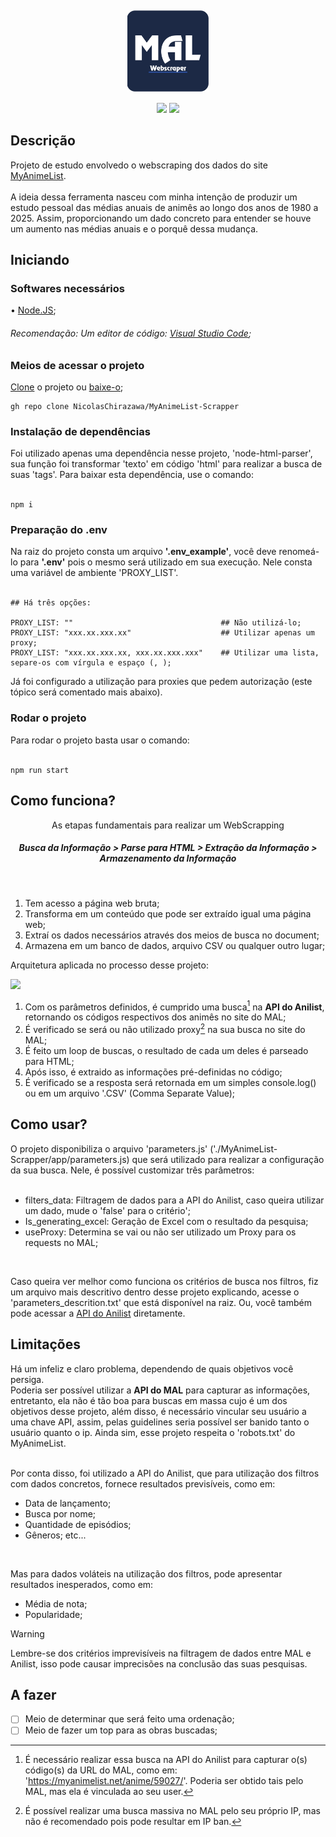 <h2 align=center>
  <img align=center src="https://raw.githubusercontent.com/NicolasChirazawa/MyAnimeList-Scrapper/refs/heads/main/imagens/logo.png" style="width: 130px">  
</h2>

<div align=center>
  <img src="https://img.shields.io/static/v1?label=%20&labelColor=fffdaf&message=Javascript&color=grey&style=for-the-badge&logo=javascript&logoColor=black"/>
  <img src="https://img.shields.io/static/v1?label=%20&labelColor=d1ffbd&message=Node.JS&color=grey&style=for-the-badge&logo=node.js&logoColor=black"/>
</div>

<h2 name="descricao">Descrição</h2>
Projeto de estudo envolvedo o webscraping dos dados do site <a href="https://myanimelist.net/">MyAnimeList</a>. <br> <br>
A ideia dessa ferramenta nasceu com minha intenção de produzir um estudo pessoal das médias anuais de animês ao longo dos anos de 1980 a 2025. Assim, proporcionando 
um dado concreto para entender se houve um aumento nas médias anuais e o porquê dessa mudança.

<h2 name="inicializar">Iniciando</h2>

<h3>Softwares necessários</h3>

• <a href="https://nodejs.org/dist/v22.14.0/node-v22.14.0-x64.msi">Node.JS</a>;
<h6>Recomendação: Um editor de código: <a href="https://code.visualstudio.com/sha/download?build=stable&os=win32-x64-user">Visual Studio Code</a>; </h6>

<h3>Meios de acessar o projeto</h3>

<a href="https://github.com/NicolasChirazawa/MyAnimeList-Scrapper.git">Clone</a> o projeto ou <a href="https://github.com/NicolasChirazawa/MyAnimeList-Scrapper/archive/refs/heads/main.zip">baixe-o</a>; <br>

```
gh repo clone NicolasChirazawa/MyAnimeList-Scrapper
```

<h3>Instalação de dependências</h3>
Foi utilizado apenas uma dependência nesse projeto, 'node-html-parser', sua função foi transformar 'texto' em código 'html' para realizar a busca de suas 'tags'.
Para baixar esta dependência, use o comando: <br> <br>

```
npm i
```

<h3>Preparação do .env</h3>
Na raiz do projeto consta um arquivo <strong>'.env_example'</strong>, você deve renomeá-lo para <strong>'.env'</strong> pois o mesmo será utilizado em sua execução.
Nele consta uma variável de ambiente 'PROXY_LIST'. <br> <br>

```env
## Há três opções:

PROXY_LIST: ""                                 ## Não utilizá-lo;
PROXY_LIST: "xxx.xx.xxx.xx"                    ## Utilizar apenas um proxy;
PROXY_LIST: "xxx.xx.xxx.xx, xxx.xx.xxx.xxx"    ## Utilizar uma lista, separe-os com vírgula e espaço (, );
```

Já foi configurado a utilização para proxies que pedem autorização (este tópico será comentado mais abaixo).

<h3>Rodar o projeto</h3>
Para rodar o projeto basta usar o comando: <br> <br>

```
npm run start
```

<h2 name="inicializar">Como funciona?</h2>
<span align="center">
  <p>As etapas fundamentais para realizar um WebScrapping</p>
  <h5>Busca da Informação > Parse para HTML > Extração da Informação > Armazenamento da Informação</h5>
</span>
<br>

1. Tem acesso a página web bruta;
2. Transforma em um conteúdo que pode ser extraído igual uma página web;
3. Extraí os dados necessários através dos meios de busca no document;
4. Armazena em um banco de dados, arquivo CSV ou qualquer outro lugar;

<p>Arquitetura aplicada no processo desse projeto:</p>

<img src="https://raw.githubusercontent.com/NicolasChirazawa/MyAnimeList-Scrapper/refs/heads/main/imagens/l%C3%B3gica_funcionamento.png">

1. Com os parâmetros definidos, é cumprido uma busca[^1] na <strong>API do Anilist</strong>, retornando os códigos respectivos dos
animês no site do MAL; <br>
2. É verificado se será ou não utilizado proxy[^2] na sua busca no site do MAL;
3. É feito um loop de buscas, o resultado de cada um deles é parseado para HTML;
4. Após isso, é extraido as informações pré-definidas no código;
5. É verificado se a resposta será retornada em um simples console.log() ou em um
arquivo '.CSV' (Comma Separate Value); <br>

<h2 name="inicializar">Como usar?</h2>
O projeto disponibiliza o arquivo 'parameters.js' ('./MyAnimeList-Scrapper/app/parameters.js) que será utilizado
para realizar a configuração da sua busca. Nele, é possível customizar três parâmetros: <br> <br>

- filters_data: Filtragem de dados para a API do Anilist, caso queira utilizar um dado, mude o 'false' para o critério';
- Is_generating_excel: Geração de Excel com o resultado da pesquisa;
- useProxy: Determina se vai ou não ser utilizado um Proxy para os requests no MAL;
<br>

Caso queira ver melhor como funciona os critérios de busca nos filtros, fiz um arquivo mais descritivo dentro desse
projeto explicando, acesse o 'parameters_descrition.txt' que está disponível na raiz. Ou, você também pode acessar a
<a href="https://docs.anilist.co/guide/graphql/">API do Anilist</a> diretamente.

<h2 name="inicializar">Limitações</h2>
Há um infeliz e claro problema, dependendo de quais objetivos você persiga. <br>
Poderia ser possível utilizar a <strong>API do MAL</strong> para capturar as informações, entretanto, ela não é tão boa para buscas em massa
cujo é um dos objetivos desse projeto, além disso, é necessário vincular seu usuário a uma chave API, assim, pelas guidelines
seria possível ser banido tanto o usuário quanto o ip. 
Ainda sim, esse projeto respeita o 'robots.txt' do MyAnimeList. <br> <br>

Por conta disso, foi utilizado a API do Anilist, que para utilização dos filtros com dados concretos, fornece resultados previsíveis, como em:
- Data de lançamento;
- Busca por nome;
- Quantidade de episódios;
- Gêneros;
etc...
<br>

Mas para dados voláteis na utilização dos filtros, pode apresentar resultados inesperados, como em:
- Média de nota;
- Popularidade;

> [!WARNING]
> Lembre-se dos critérios imprevisíveis na filtragem de dados entre MAL e Anilist, isso pode causar imprecisões na
> conclusão das suas pesquisas.

<h2 name="inicializar">A fazer</h2>

- [ ] Meio de determinar que será feito uma ordenação;
- [ ] Meio de fazer um top para as obras buscadas;

[^1]: É necessário realizar essa busca na API do Anilist para capturar o(s) código(s) da URL do MAL, como em: 'https://myanimelist.net/anime/59027/'. Poderia ser obtido tais pelo MAL, mas ela é vinculada ao seu user.
[^2]:É possível realizar uma busca massiva no MAL pelo seu próprio IP, mas não é recomendado pois pode resultar em IP ban.
